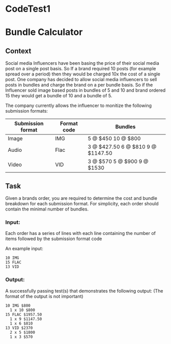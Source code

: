 # CodeTest1
# Bundle Calculator

## Context
Social media Influencers have been basing the price of their social 
media post on a single post basis. So If a brand required 10 posts 
(for example spread over a period) then they would be charged 10x 
the cost of a single post. 
One company has decided to allow social media influencers to sell 
posts in bundles and charge the brand on a per bundle basis. 
So if the Influencer sold image based posts in bundles of 5 and 10 and 
brand ordered 15 they would get a bundle of 10 and a bundle of 5.

The company currently allows the influencer to monitize the following
submission formats:

Submission format | Format code | Bundles
----------------- | ----------- | -------
Image             |    IMG      | 5 @ $450 10 @ $800    
Audio             |    Flac     | 3 @ $427.50 6 @ $810 9 @ $1147.50 
Video             |    VID      | 3 @ $570 5 @ $900 9 @ $1530 


## Task
Given a brands order, you are required to determine the cost and bundle
breakdown for each submission format. For simplicity, each order should 
contain the minimal number of bundles.

### Input:
Each order has a series of lines with each line containing the number 
of items followed by the submission format code

An example input:
```
10 IMG
15 FLAC
13 VID
```

### Output:
A successfully passing test(s) that demonstrates the following output: 
(The format of the output is not important)
```
10 IMG $800
  1 x 10 $800
15 FLAC $1957.50
  1 x 9 $1147.50
  1 x 6 $810
13 VID $2370
  2 x 5 $1800
  1 x 3 $570
```
